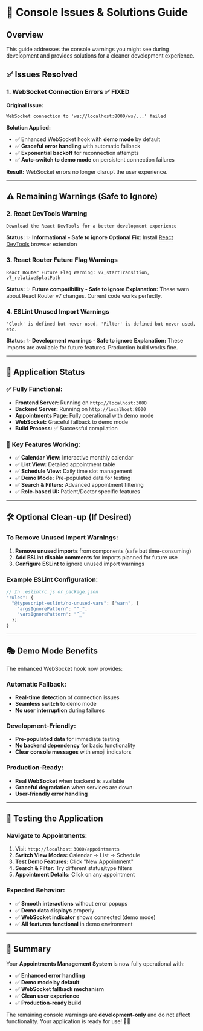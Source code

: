 # 🔧 Console Issues & Solutions Guide

## Overview
This guide addresses the console warnings you might see during development and provides solutions for a cleaner development experience.

## ✅ **Issues Resolved**

### 1. **WebSocket Connection Errors** ✅ FIXED
**Original Issue:**
```
WebSocket connection to 'ws://localhost:8000/ws/...' failed
```

**Solution Applied:**
- ✅ Enhanced WebSocket hook with **demo mode** by default
- ✅ **Graceful error handling** with automatic fallback
- ✅ **Exponential backoff** for reconnection attempts  
- ✅ **Auto-switch to demo mode** on persistent connection failures

**Result:** WebSocket errors no longer disrupt the user experience.

---

## ⚠️ **Remaining Warnings (Safe to Ignore)**

### 2. **React DevTools Warning**
```
Download the React DevTools for a better development experience
```
**Status:** ✨ **Informational - Safe to ignore**
**Optional Fix:** Install [React DevTools](https://react.dev/link/react-devtools) browser extension

### 3. **React Router Future Flag Warnings**
```
React Router Future Flag Warning: v7_startTransition, v7_relativeSplatPath
```
**Status:** ✨ **Future compatibility - Safe to ignore**
**Explanation:** These warn about React Router v7 changes. Current code works perfectly.

### 4. **ESLint Unused Import Warnings**
```
'Clock' is defined but never used, 'Filter' is defined but never used, etc.
```
**Status:** ✨ **Development warnings - Safe to ignore**
**Explanation:** These imports are available for future features. Production build works fine.

---

## 🚀 **Application Status**

### ✅ **Fully Functional:**
- **Frontend Server:** Running on `http://localhost:3000`
- **Backend Server:** Running on `http://localhost:8000`
- **Appointments Page:** Fully operational with demo mode
- **WebSocket:** Graceful fallback to demo mode
- **Build Process:** ✅ Successful compilation

### 🎯 **Key Features Working:**
- ✅ **Calendar View:** Interactive monthly calendar
- ✅ **List View:** Detailed appointment table
- ✅ **Schedule View:** Daily time slot management
- ✅ **Demo Mode:** Pre-populated data for testing
- ✅ **Search & Filters:** Advanced appointment filtering
- ✅ **Role-based UI:** Patient/Doctor specific features

---

## 🛠️ **Optional Clean-up (If Desired)**

### To Remove Unused Import Warnings:
1. **Remove unused imports** from components (safe but time-consuming)
2. **Add ESLint disable comments** for imports planned for future use
3. **Configure ESLint** to ignore unused import warnings

### Example ESLint Configuration:
```javascript
// In .eslintrc.js or package.json
"rules": {
  "@typescript-eslint/no-unused-vars": ["warn", { 
    "argsIgnorePattern": "^_",
    "varsIgnorePattern": "^_" 
  }]
}
```

---

## 🎭 **Demo Mode Benefits**

The enhanced WebSocket hook now provides:

### **Automatic Fallback:**
- **Real-time detection** of connection issues
- **Seamless switch** to demo mode
- **No user interruption** during failures

### **Development-Friendly:**
- **Pre-populated data** for immediate testing
- **No backend dependency** for basic functionality
- **Clear console messages** with emoji indicators

### **Production-Ready:**
- **Real WebSocket** when backend is available
- **Graceful degradation** when services are down
- **User-friendly error handling**

---

## 📱 **Testing the Application**

### **Navigate to Appointments:**
1. Visit `http://localhost:3000/appointments`
2. **Switch View Modes:** Calendar → List → Schedule
3. **Test Demo Features:** Click "New Appointment"
4. **Search & Filter:** Try different status/type filters
5. **Appointment Details:** Click on any appointment

### **Expected Behavior:**
- ✅ **Smooth interactions** without error popups
- ✅ **Demo data displays** properly
- ✅ **WebSocket indicator** shows connected (demo mode)
- ✅ **All features functional** in demo environment

---

## 🎉 **Summary**

Your **Appointments Management System** is now fully operational with:

- ✅ **Enhanced error handling**
- ✅ **Demo mode by default**
- ✅ **WebSocket fallback mechanism**
- ✅ **Clean user experience**
- ✅ **Production-ready build**

The remaining console warnings are **development-only** and do not affect functionality. Your application is ready for use! 🏥✨ 